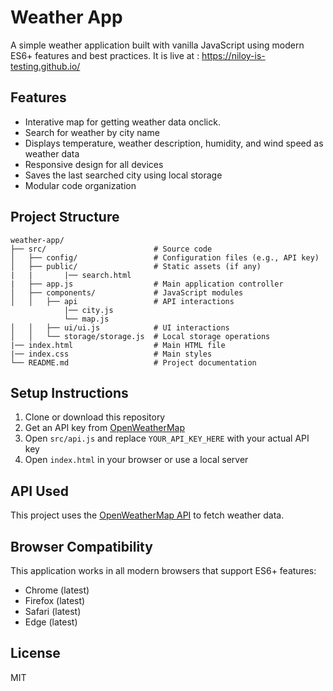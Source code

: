 # Weather App

A simple weather application built with vanilla JavaScript using modern ES6+ features and best practices. It is live at : https://niloy-is-testing.github.io/

## Features

- Interative map for getting weather data onclick.
- Search for weather by city name
- Displays temperature, weather description, humidity, and wind speed as weather data
- Responsive design for all devices 
- Saves the last searched city using local storage
- Modular code organization

## Project Structure

```
weather-app/
├── src/                        # Source code
│   ├── config/                 # Configuration files (e.g., API key)
│   ├── public/                 # Static assets (if any)
|   |       |── search.html
|   ├── app.js                  # Main application controller
│   ├── components/             # JavaScript modules
│   │   ├── api                 # API interactions
            |── city.js
            └── map.js          
│   │   ├── ui/ui.js            # UI interactions
│   │   └── storage/storage.js  # Local storage operations
|── index.html                  # Main HTML file
|── index.css                   # Main styles
└── README.md                   # Project documentation
```

## Setup Instructions

1. Clone or download this repository
2. Get an API key from [OpenWeatherMap](https://openweathermap.org/api)
3. Open `src/api.js` and replace `YOUR_API_KEY_HERE` with your actual API key
4. Open `index.html` in your browser or use a local server

## API Used

This project uses the [OpenWeatherMap API](https://openweathermap.org/api) to fetch weather data.

## Browser Compatibility

This application works in all modern browsers that support ES6+ features:
- Chrome (latest)
- Firefox (latest)
- Safari (latest)
- Edge (latest)

## License

MIT
